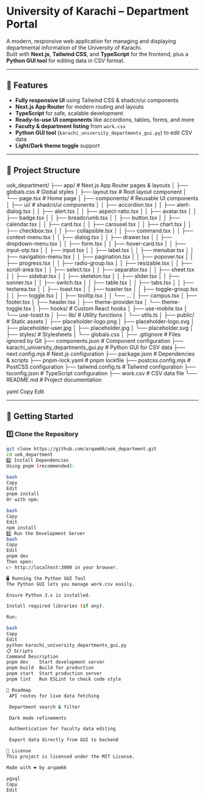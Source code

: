 # University of Karachi – Department Portal

A modern, responsive web application for managing and displaying departmental information of the University of Karachi.  
Built with **Next.js**, **Tailwind CSS**, and **TypeScript** for the frontend, plus a **Python GUI tool** for editing data in CSV format.

---

## 📌 Features

- **Fully responsive UI** using Tailwind CSS & shadcn/ui components  
- **Next.js App Router** for modern routing and layouts  
- **TypeScript** for safe, scalable development  
- **Ready-to-use UI components** like accordions, tables, forms, and more  
- **Faculty & department listing** from `work.csv`  
- **Python GUI tool** (`karachi_university_departments_gui.py`) to edit CSV data  
- **Light/Dark theme toggle** support  

---

## 📂 Project Structure

uok_department/
├── app/ # Next.js App Router pages & layouts
│ ├── globals.css # Global styles
│ ├── layout.tsx # Root layout component
│ └── page.tsx # Home page
│
├── components/ # Reusable UI components
│ ├── ui/ # shadcn/ui components
│ │ ├── accordion.tsx
│ │ ├── alert-dialog.tsx
│ │ ├── alert.tsx
│ │ ├── aspect-ratio.tsx
│ │ ├── avatar.tsx
│ │ ├── badge.tsx
│ │ ├── breadcrumb.tsx
│ │ ├── button.tsx
│ │ ├── calendar.tsx
│ │ ├── card.tsx
│ │ ├── carousel.tsx
│ │ ├── chart.tsx
│ │ ├── checkbox.tsx
│ │ ├── collapsible.tsx
│ │ ├── command.tsx
│ │ ├── context-menu.tsx
│ │ ├── dialog.tsx
│ │ ├── drawer.tsx
│ │ ├── dropdown-menu.tsx
│ │ ├── form.tsx
│ │ ├── hover-card.tsx
│ │ ├── input-otp.tsx
│ │ ├── input.tsx
│ │ ├── label.tsx
│ │ ├── menubar.tsx
│ │ ├── navigation-menu.tsx
│ │ ├── pagination.tsx
│ │ ├── popover.tsx
│ │ ├── progress.tsx
│ │ ├── radio-group.tsx
│ │ ├── resizable.tsx
│ │ ├── scroll-area.tsx
│ │ ├── select.tsx
│ │ ├── separator.tsx
│ │ ├── sheet.tsx
│ │ ├── sidebar.tsx
│ │ ├── skeleton.tsx
│ │ ├── slider.tsx
│ │ ├── sonner.tsx
│ │ ├── switch.tsx
│ │ ├── table.tsx
│ │ ├── tabs.tsx
│ │ ├── textarea.tsx
│ │ ├── toast.tsx
│ │ ├── toaster.tsx
│ │ ├── toggle-group.tsx
│ │ ├── toggle.tsx
│ │ ├── tooltip.tsx
│ │ └── ...
│ ├── campus.tsx
│ ├── footer.tsx
│ ├── header.tsx
│ ├── theme-provider.tsx
│ └── theme-toggle.tsx
│
├── hooks/ # Custom React hooks
│ ├── use-mobile.tsx
│ └── use-toast.ts
│
├── lib/ # Utility functions
│ └── utils.ts
│
├── public/ # Static assets
│ ├── placeholder-logo.png
│ ├── placeholder-logo.svg
│ ├── placeholder-user.jpg
│ ├── placeholder.jpg
│ └── placeholder.svg
│
├── styles/ # Stylesheets
│ └── globals.css
│
├── .gitignore # Files ignored by Git
├── components.json # Component configuration
├── karachi_university_departments_gui.py # Python GUI for CSV data
├── next.config.mjs # Next.js configuration
├── package.json # Dependencies & scripts
├── pnpm-lock.yaml # pnpm lockfile
├── postcss.config.mjs # PostCSS configuration
├── tailwind.config.ts # Tailwind configuration
├── tsconfig.json # TypeScript configuration
├── work.csv # CSV data file
└── README.md # Project documentation

yaml
Copy
Edit

---

## 🚀 Getting Started

### 1️⃣ Clone the Repository
```bash
git clone https://github.com/arqam66/uok_department.git
cd uok_department
2️⃣ Install Dependencies
Using pnpm (recommended):

bash
Copy
Edit
pnpm install
Or with npm:

bash
Copy
Edit
npm install
3️⃣ Run the Development Server
bash
Copy
Edit
pnpm dev
Then open:
👉 http://localhost:3000 in your browser.

🖥 Running the Python GUI Tool
The Python GUI lets you manage work.csv easily.

Ensure Python 3.x is installed.

Install required libraries (if any).

Run:

bash
Copy
Edit
python karachi_university_departments_gui.py
📋 Scripts
Command	Description
pnpm dev	Start development server
pnpm build	Build for production
pnpm start	Start production server
pnpm lint	Run ESLint to check code style

📌 Roadmap
 API routes for live data fetching

 Department search & filter

 Dark mode refinements

 Authentication for faculty data editing

 Export data directly from GUI to backend

📜 License
This project is licensed under the MIT License.

Made with ❤️ by arqam66

pgsql
Copy
Edit
